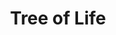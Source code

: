 ---
pid: MP92
title: Tree of Life
location_transcription: Center City
zipcode: 
outside_phl: 
neighborhood: 
age: '23'
age_range: 20-29
instagram: 
image_file_name: MP_92.jpg
proposal_transcription: A biblical reference to the Garden of Eden - our origin. A
  symbol to remind us where we all came from our roots. To unite the one big family
  that we are. Peace !
topic: Family,Unity
topic_summary: 0, 0
type: Sculpture Statue
keywords_other: 
credit: Zach Friedman
image_labels: 
twitter: 
facebook: 
permalink: "/monuments/mp92/"
layout: item-page
---